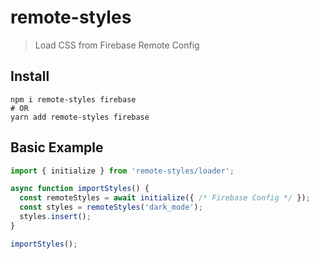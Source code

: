 # remote-styles

> Load CSS from Firebase Remote Config

## Install
```
npm i remote-styles firebase
# OR
yarn add remote-styles firebase
```

## Basic Example

```ts
import { initialize } from 'remote-styles/loader';

async function importStyles() {
  const remoteStyles = await initialize({ /* Firebase Config */ });
  const styles = remoteStyles('dark_mode');
  styles.insert();
}

importStyles();
```


